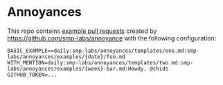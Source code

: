 # Annoyances

This repo contains [example pull requests](https://github.com/smp-labs/annoyances/pulls) created by https://github.com/smp-labs/annoyance with the following configuration:
```
BASIC_EXAMPLE==daily:smp-labs/annoyances/templates/one.md:smp-labs/annoyances/examples/{date}/foo.md
WITH_MENTION=daily:smp-labs/annoyances/templates/two.md:smp-labs/annoyances/examples/{week}-bar.md:Howdy, @chids
GITHUB_TOKEN=...
```
